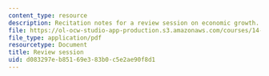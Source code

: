 ```yaml
---
content_type: resource
description: Recitation notes for a review session on economic growth.
file: https://ol-ocw-studio-app-production.s3.amazonaws.com/courses/14-452-economic-growth-fall-2016/d083297eb85169e383b0c5e2ae90f8d1_MIT14_452F16_rec_review.pdf
file_type: application/pdf
resourcetype: Document
title: Review session
uid: d083297e-b851-69e3-83b0-c5e2ae90f8d1
---
```

